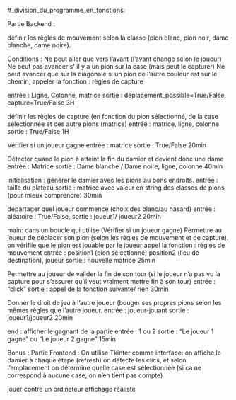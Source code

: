 #_division_du_programme_en_fonctions:

Partie Backend :

définir les règles de mouvement selon la classe (pion blanc, pion noir, dame blanche, dame noire).

Conditions :
Ne peut aller que vers l’avant (l’avant change selon le joueur)
Ne peut pas avancer s' il y a un pion sur la case (mais peut le capturer)
Ne peut avancer que sur la diagonale
si un pion de l’autre couleur est sur le chemin, appeler la fonction : règles de capture

entrée :   Ligne, Colonne, matrice
sortie :  déplacement_possible=True/False, capture=True/False
3H

définir les règles de capture (en fonction du pion sélectionné, de la case sélectionnée et des autre pions (matrice)
entrée : matrice, ligne, colonne
sortie : True/False
1H

Vérifier si un joueur gagne
entrée :  matrice
sortie :      True/False
20min

Détecter quand le pion à atteint la fin du damier et devient donc une dame
entrée :  Matrice
sortie :    Dame blanche / Dame noire, ligne, colonne
40min

initialisation :
générer le damier avec les pions au bons endroits.
entrée : taille du plateau
sortie : matrice avec valeur en string des classes de pions (pour mieux comprendre)
30min

départager quel joueur commence (choix des blanc/au hasard)
entrée : aléatoire : True/False, 
sortie : joueur1/ joueur2
20min

main: dans un boucle qui utilise (Vérifier si un joueur gagne)
Permettre au joueur de déplacer son pion (selon les règles de mouvement et de capture).
    on vérifiie que le pion est jouable par le joueur appel la fonction : règles de mouvement
entrée : position1 (pion sélectionné) position2 (lieu de destination), joueur
sortie : nouvelle matrice 25min

Permettre au joueur de valider la fin de son tour (si le joueur n’a pas vu la capture pour s’assurer qu’il veut vraiment mettre fin à son tour)
entrée : “click” 
sortie : appel de la fonction suivante/ rien 30min

Donner le droit de jeu à l’autre joueur (bouger ses propres pions selon les mêmes règles que l’autre joueur.
entrée : joueur-jouant
sortie : joueur1/joueur2 20min

end :
afficher le gagnant de la partie
entrée : 1 ou 2
sortie : “Le joueur 1 gagne” ou “Le joueur 2 gagne” 15min


Bonus :
Partie Frontend :
On utilise Tkinter comme interface:
on affiche le damier à chaque étape (refresh)
on détecte les clics, et selon l’emplacement on détermine quelle case est sélectionnée (si ca ne correspond à aucune case, on n’en tient pas compte)

jouer contre un ordinateur
affichage réaliste

